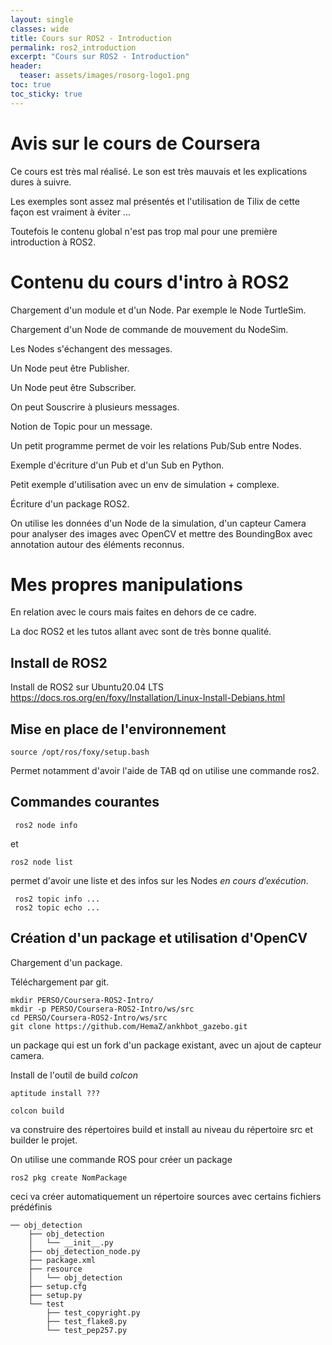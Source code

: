 ```yaml
---
layout: single
classes: wide
title: Cours sur ROS2 - Introduction
permalink: ros2_introduction
excerpt: "Cours sur ROS2 - Introduction"
header:
  teaser: assets/images/rosorg-logo1.png
toc: true
toc_sticky: true
---
```


# Avis sur le cours de  Coursera

Ce cours est très mal réalisé. Le son est très mauvais et
les explications dures à suivre.

Les exemples sont assez mal présentés et l'utilisation de Tilix de cette
façon est vraiment à éviter ...

Toutefois le contenu global n'est pas trop mal pour une première introduction à ROS2.

# Contenu du cours d'intro à ROS2

Chargement d'un module et d'un Node. Par exemple le Node TurtleSim.

Chargement d'un Node de commande de mouvement du NodeSim.

Les Nodes s'échangent des messages.

Un Node peut être Publisher.

Un Node peut être Subscriber.

On peut Souscrire à plusieurs messages.

Notion de Topic pour un message.

Un petit programme permet de voir les relations Pub/Sub entre Nodes.

Exemple d'écriture d'un Pub et d'un Sub en Python.

Petit exemple d'utilisation avec un env de simulation + complexe.


Écriture d'un package ROS2.

On utilise les données d'un Node de la simulation, d'un capteur Camera pour
analyser des images avec OpenCV et mettre des BoundingBox avec annotation autour des
éléments reconnus.

# Mes propres manipulations

En relation avec le cours mais faites en dehors de ce cadre.

La doc ROS2 et les tutos allant avec sont de très bonne qualité.

## Install de ROS2

Install de ROS2 sur Ubuntu20.04 LTS
https://docs.ros.org/en/foxy/Installation/Linux-Install-Debians.html


## Mise en place de l'environnement
```
source /opt/ros/foxy/setup.bash
 ```

Permet notamment d'avoir l'aide de TAB qd on utilise une commande ros2.


## Commandes courantes

```
 ros2 node info
 ```
 et
 ```
 ros2 node list
 ```
 permet d'avoir une liste et des infos sur les Nodes *en cours d’exécution*.

```
 ros2 topic info ...
 ros2 topic echo ...
```


## Création d'un package et utilisation d'OpenCV

Chargement d'un package.

Téléchargement par git.

```
mkdir PERSO/Coursera-ROS2-Intro/
mkdir -p PERSO/Coursera-ROS2-Intro/ws/src
cd PERSO/Coursera-ROS2-Intro/ws/src
git clone https://github.com/HemaZ/ankhbot_gazebo.git
```
un package qui est un fork d'un package existant, avec un ajout de capteur camera.

Install de l'outil de build *colcon*

```
aptitude install ???
```

```
colcon build
```
va construire des répertoires build et install au niveau du répertoire src et
builder le projet.


On utilise une commande ROS pour créer un package

```
ros2 pkg create NomPackage
```

ceci va créer automatiquement un répertoire sources avec certains fichiers prédéfinis
```
── obj_detection
    ├── obj_detection
    │   └── __init__.py
    ├── obj_detection_node.py
    ├── package.xml
    ├── resource
    │   └── obj_detection
    ├── setup.cfg
    ├── setup.py
    └── test
        ├── test_copyright.py
        ├── test_flake8.py
        └── test_pep257.py

```
